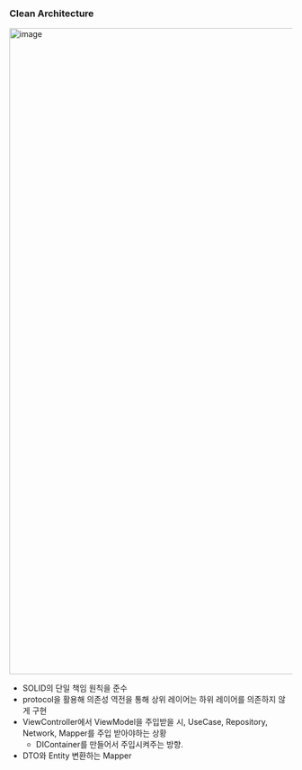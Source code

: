 
### Clean Architecture
<img width="1148" alt="image" src="https://github.com/user-attachments/assets/59c763f3-90a6-4a33-b7b8-ec5761bb74a3">

- SOLID의 단일 책임 원칙을 준수
- protocol을 활용해 의존성 역전을 통해 상위 레이어는 하위 레이어를 의존하지 않게 구현
- ViewController에서 ViewModel을 주입받을 시, UseCase, Repository, Network, Mapper를 주입 받아야하는 상황
    - DIContainer를 만들어서 주입시켜주는 방향.
- DTO와 Entity 변환하는 Mapper

 